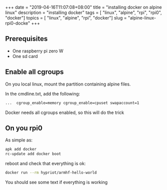 +++
date = "2019-04-16T11:07:08+08:00"
title = "installing docker on alpine linux"
description = "installing docker"
tags = [ "linux", "alpine", "rpi", "rpi0", "docker"]
topics = [ "linux", "alpine", "rpi", "docker"]
slug = "alpine-linux-rpi0-docke"
+++

## Prerequisites

- One raspberry pi zero W
- One sd card

## Enable all cgroups

On you local linux, mount the partition containing alpine files.

In the cmdline.txt, add the following:

```bash
...  cgroup_enable=memory cgroup_enable=cpuset swapaccount=1
```

Docker needs all cgroups enabled, so this will do the trick

## On you rpi0

As simple as:

```bash
apk add docker
rc-update add docker boot
```

reboot and check that everything is ok:

```bash
docker run --rm hypriot/armhf-hello-world
```

You should see some text if everything is working
